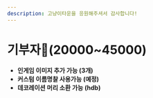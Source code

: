 ```yaml
---
description: 고냥이타운을 응원해주셔서 감사합니다!
---
```


# 기부자💸(20000\~45000)

* **인게임 이미지 추가 가능 (3개)**&#x20;
* **커스텀 이름명찰 사용가능 (예정)**
* **데코레이션 머리 소환 가능 (hdb)**&#x20;
